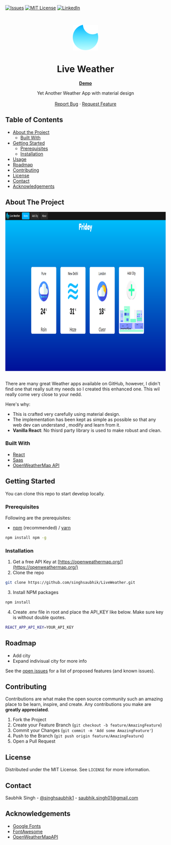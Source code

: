 [![Issues][issues-shield]][issues-url]
[![MIT License][license-shield]][license-url]
[![LinkedIn][linkedin-shield]][linkedin-url]

<!-- PROJECT LOGO -->
<br />
<p align="center">
<a>
<img src="https://raw.githubusercontent.com/singhsaubhik/LiveWeather/master/public/logo200.png" alt="Logo" width="80" height="80">
  </a>

  <h1 align="center">Live Weather</h1>
  <div align="center">
    <strong>
      <a href="https://liveweather1.netlify.app">Demo</a>
    </strong>
  </div>

  <p align="center">
    Yet Another Weather App with material design
    <br />
    <br />
    <a href="https://github.com/singhsaubhik/LiveWeather/issues">Report Bug</a>
    ·
    <a href="https://github.com/singhsaubhik/LiveWeather/issues">Request Feature</a>
  </p>
</p>

<!-- TABLE OF CONTENTS -->

## Table of Contents

- [About the Project](#about-the-project)
  - [Built With](#built-with)
- [Getting Started](#getting-started)
  - [Prerequisites](#prerequisites)
  - [Installation](#installation)
- [Usage](#usage)
- [Roadmap](#roadmap)
- [Contributing](#contributing)
- [License](#license)
- [Contact](#contact)
- [Acknowledgements](#acknowledgements)

<!-- ABOUT THE PROJECT -->

## About The Project

<img align="center" src="https://raw.githubusercontent.com/singhsaubhik/LiveWeather/master/screenshots/img1.png" alt="ScreenShot1" width="1200" height="500">

<br />
<br />

There are many great Weather apps available on GitHub, however, I didn't find one that really suit my needs so I created this enhanced one. This wil really come very close to your nedd.

Here's why:

- This is crafted very carefully using material design.
- The implementation has been kept as simple as possible so that any web dev can understand , modify and learn from it.
- **Vanilla React**: No thisrd party library is used to make robust and clean.


### Built With

- [React](https://reactjs.org)
- [Saas](https://sass-lang.com)
- [OpenWeatherMap API](https://openweathermap.org/)

<!-- GETTING STARTED -->

## Getting Started
You can clone this repo to start develop locally.

### Prerequisites

Following are the prerequisites:

- [npm](https://npmjs.com/) (recommended) / [yarn](https://yarnpkg.com/)

```sh
npm install npm -g
```

### Installation

1. Get a free API Key at [https://openweathermap.org/](https://openweathermap.org/)
2. Clone the repo

```sh
git clone https://github.com/singhsaubhik/LiveWeather.git
```

3. Install NPM packages

```sh
npm install
```

4. Create .env file in root and place the API_KEY like below. Make sure key is without double quotes.

```sh
REACT_APP_API_KEY=YOUR_API_KEY
```


<!-- ROADMAP -->

## Roadmap

- Add city
- Expand indivisual city for more info

See the [open issues](https://github.com/singhsaubhik/LiveWeather/issues) for a list of proposed features (and known issues).

<!-- CONTRIBUTING -->

## Contributing

Contributions are what make the open source community such an amazing place to be learn, inspire, and create. Any contributions you make are **greatly appreciated**.

1. Fork the Project
2. Create your Feature Branch (`git checkout -b feature/AmazingFeature`)
3. Commit your Changes (`git commit -m 'Add some AmazingFeature'`)
4. Push to the Branch (`git push origin feature/AmazingFeature`)
5. Open a Pull Request

<!-- LICENSE -->

## License

Distributed under the MIT License. See `LICENSE` for more information.

<!-- CONTACT -->

## Contact

Saubhik Singh - [@singhsaubhik1](https://twitter.com/singhsaubhik1) - saubhik.singh01@gmail.com

<!-- ACKNOWLEDGEMENTS -->

## Acknowledgements

- [Google Fonts](https://fonts.google.com)
- [FontAwesome](https://fontawesome.com)
- [OpenWeatherMapAPI](https://openweathermap.org)


<!-- MARKDOWN LINKS & IMAGES -->
<!-- https://www.markdownguide.org/basic-syntax/#reference-style-links -->

[contributors-shield]: https://img.shields.io/github/contributors/singhsaubhik/LiveWeather.svg?style=flat-square
[contributors-url]: https://github.com/singhsaubhik/LiveWeather/graphs/contributors
[forks-shield]: https://img.shields.io/github/forks/singhsaubhik/LiveWeather.svg?style=flat-square
[forks-url]: https://github.com/singhsaubhik/LiveWeather/network/members
[issues-shield]: https://img.shields.io/github/issues/singhsaubhik/LiveWeather.svg?style=flat-square
[issues-url]: https://github.com/singhsaubhik/LiveWeather/issues
[license-shield]: https://img.shields.io/github/license/singhsaubhik/LiveWeather.svg?style=flat-square
[license-url]: https://github.com/singhsaubhik/LiveWeather/blob/master/LICENSE.txt
[linkedin-shield]: https://img.shields.io/badge/-LinkedIn-black.svg?style=flat-square&logo=linkedin&colorB=555
[linkedin-url]: https://linkedin.com/in/saubhik-singh-b71584126
